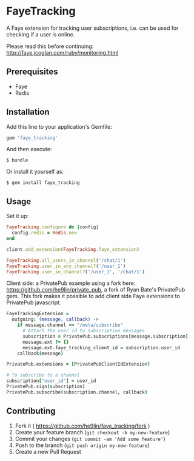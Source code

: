 # FayeTracking

A Faye extension for tracking user subscriptions, i.e. can be used for
checking if a user is online.

Please read this before continuing: http://faye.jcoglan.com/ruby/monitoring.html

## Prerequisites

* Faye
* Redis

## Installation

Add this line to your application's Gemfile:

```ruby
gem 'faye_tracking'
```

And then execute:

    $ bundle

Or install it yourself as:

    $ gem install faye_tracking

## Usage

Set it up:

```ruby
FayeTracking.configure do |config|
  config.redis = Redis.new
end

client.add_extension(FayeTracking.faye_extension)

FayeTracking.all_users_in_channel('/chat/1')
FayeTracking.user_in_any_channel?('/user_1')
FayeTracking.user_in_channel?('/user_1', '/chat/1')
```

Client side: a PrivatePub example using a fork here: https://github.com/he9lin/private_pub, a fork of Ryan Bate's PrivatePub gem. This fork makes it possible to add client side Faye extensions to PrivatePub javascript.

```coffeescript
FayeTrackingExtension =
  outgoing: (message, callback) ->
    if message.channel == "/meta/subscribe"
      # Attach the user id to subscription messages
      subscription = PrivatePub.subscriptions[message.subscription]
      message.ext ?= {}
      message.ext.faye_tracking_client_id = subscription.user_id
    callback(message)

PrivatePub.extensions = [PrivatePubClientIdExtension]

# To subscribe to a channel
subscription["user_id"] = user_id
PrivatePub.sign(subscription)
PrivatePub.subscribe(subscription.channel, callback)
```

## Contributing

1. Fork it ( https://github.com/he9lin/faye_tracking/fork )
2. Create your feature branch (`git checkout -b my-new-feature`)
3. Commit your changes (`git commit -am 'Add some feature'`)
4. Push to the branch (`git push origin my-new-feature`)
5. Create a new Pull Request

